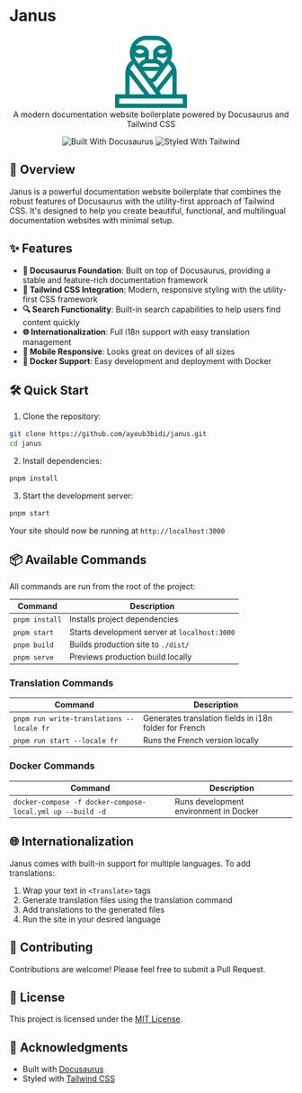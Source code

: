 # Janus

<p align="center">
    <img src="./static/img/janus.png" alt="Janus Logo"/> <br/>
    A modern documentation website boilerplate powered by Docusaurus and Tailwind CSS
</p>

<p align="center">
    <img src="https://img.shields.io/badge/Built%20With-Docusaurus-green" alt="Built With Docusaurus"/>
    <img src="https://img.shields.io/badge/Styled%20With-Tailwind-blue" alt="Styled With Tailwind"/>
</p>

## 🚀 Overview

Janus is a powerful documentation website boilerplate that combines the robust features of Docusaurus with the utility-first approach of Tailwind CSS. It's designed to help you create beautiful, functional, and multilingual documentation websites with minimal setup.

## ✨ Features

- **📝 Docusaurus Foundation**: Built on top of Docusaurus, providing a stable and feature-rich documentation framework
- **🎨 Tailwind CSS Integration**: Modern, responsive styling with the utility-first CSS framework
- **🔍 Search Functionality**: Built-in search capabilities to help users find content quickly
- **🌐 Internationalization**: Full i18n support with easy translation management
- **📱 Mobile Responsive**: Looks great on devices of all sizes
- **🐳 Docker Support**: Easy development and deployment with Docker

## 🛠️ Quick Start

1. Clone the repository:
```bash
git clone https://github.com/ayoub3bidi/janus.git
cd janus
```

2. Install dependencies:
```bash
pnpm install
```

3. Start the development server:
```bash
pnpm start
```

Your site should now be running at `http://localhost:3000`

## 📦 Available Commands

All commands are run from the root of the project:

| Command | Description |
|---------|------------|
| `pnpm install` | Installs project dependencies |
| `pnpm start` | Starts development server at `localhost:3000` |
| `pnpm build` | Builds production site to `./dist/` |
| `pnpm serve` | Previews production build locally |

### Translation Commands

| Command | Description |
|---------|------------|
| `pnpm run write-translations --locale fr` | Generates translation fields in i18n folder for French |
| `pnpm run start --locale fr` | Runs the French version locally |

### Docker Commands

| Command | Description |
|---------|------------|
| `docker-compose -f docker-compose-local.yml up --build -d` | Runs development environment in Docker |

## 🌐 Internationalization

Janus comes with built-in support for multiple languages. To add translations:

1. Wrap your text in `<Translate>` tags
2. Generate translation files using the translation command
3. Add translations to the generated files
4. Run the site in your desired language

## 🤝 Contributing

Contributions are welcome! Please feel free to submit a Pull Request.

## 📝 License

This project is licensed under the [MIT License](LICENSE).

## 🙏 Acknowledgments

- Built with [Docusaurus](https://docusaurus.io/)
- Styled with [Tailwind CSS](https://tailwindcss.com/)
